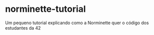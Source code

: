 # norminette-tutorial
Um pequeno tutorial explicando como a Norminette quer o código dos estudantes da 42
